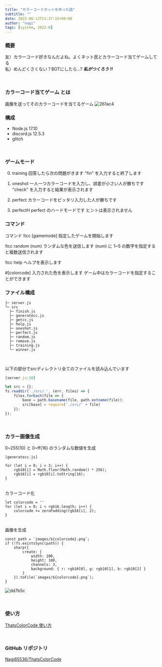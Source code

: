 ```yaml
---
title: "カラーコードボットを作った話"
subtitle: ""
date: 2022-06-12T21:37:15+09:00
author: "nagi"
tags: [system, 2022-6]
---
```



### 概要
友）カラーコード好きなんだよね。よくネット民とカラーコード当てゲームしてる  
私）めんどくさくない？BOTにしたら...? ***私がつくろう !!***
<!--more-->
<br>

### カラーコード当てゲーム とは
画像を送ってそのカラーコードを当てるゲーム
![261ac4](nagi65536.github.io/nagi-note/images/2022-6-12-colorcodebot/261ac4.png)

### 構成
- Node.js 17.10  
- discord.js 12.5.3
- glitch

<br>

### ゲームモード
0. training
    回答したら次の問題がきます
    "fin" を入力すると終了します
1. oneshot
    一人一つカラーコードを入力し、誤差が小さい人が勝ちです
    "check" を入力すると結果が表示されます
2. perfect
    カラーコードをピッタリ入力した人が勝ちです

3. perfectH
    perfect のハードモードです
    ヒントは表示されません


### コマンド
コマンド
!tcc [gamemode]
    指定したゲームを開始します

!tcc random (num)
    ランダムな色を送信します
    (num) に 1~5 の数字を指定すると複数送信されます

!tcc help
    ヘルプを表示します

#[colorcode]
    入力された色を表示します
    ゲーム中はカラーコードを指定することができます

### ファイル構成
```
├─ server.js  
└─ src  
  ├─ finish.js  
  ├─ generatecc.js  
  ├─ getcc.js  
  ├─ help.js  
  ├─ oneshot.js  
  ├─ perfect.js  
  ├─ random.js  
  ├─ remove.js  
  ├─ training.js  
  └─ winner.js  
```
<br>

以下の部分でsrcディレクトリ全てのファイルを読み込んでいます
```node:server.js
[server.js:10]

let src = {};
fs.readdir('./src/.', (err, files) => {
    files.forEach(file => {
        base = path.basename(file, path.extname(file));
        src[base] = require('./src/' + file)
    });
});
```
<br>

### カラー画像生成
0~255(10) と 0~ff(16) のランダムな数値を生成

```node
[generatecc.js]

for (let i = 0; i < 3; i++) {
    rgb10[i] = Math.floor(Math.random() * 256);
    rgb16[i] = rgb10[i].toString(16);
}
```
<br>
カラーコード化

```node
let colorcode = ''
for (let i = 0; i < rgb16.length; i++) {
    colorcode += zeroPadding(rgb16[i], 2);
}
```
<br>
画像を生成

```node
const path = `images/${colorcode}.png`;
if (!fs.existsSync(path)) {
    sharp({
        create: {
            width: 100,
            height: 100,
            channels: 3,
            background: { r: rgb10[0], g: rgb10[1], b: rgb10[2] }
        }
    }).toFile(`images/${colorcode}.png`);
}
```
![dd7b5c](/images/2022-6-12-colorcodebot/dd7b5c.png)

<br>

### 使い方
[ThatsColorCode 使い方](/notyet/)

<br>

### GitHub リポジトリ
[Nagi65536/ThatsColorCode](https://github.com/Nagi65536/ThatsColorCode)

<br>